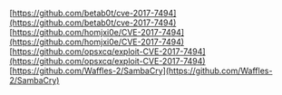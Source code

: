 [https://github.com/betab0t/cve-2017-7494](https://github.com/betab0t/cve-2017-7494)
[https://github.com/homjxi0e/CVE-2017-7494](https://github.com/homjxi0e/CVE-2017-7494)
[https://github.com/opsxcq/exploit-CVE-2017-7494](https://github.com/opsxcq/exploit-CVE-2017-7494)
[https://github.com/Waffles-2/SambaCry](https://github.com/Waffles-2/SambaCry)
